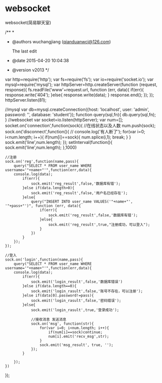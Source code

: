 # websocket
websocket(简易聊天室)

/**
 * 
 * @authors wuchangjiang (qianduanwcj@126.com)

   The last edit
   
 * @date    2015-04-20 10:04:38
 * @version v2013
 */

var http=require('http');
var fs=require('fs');
var io=require('socket.io');
var mysql=require('mysql');
var httpServer=http.createServer(function (request, response){
	fs.readFile('www'+request.url, function (err, data){
		if(err){
			response.write('404');
		}else{
			response.write(data);
		}
		response.end();
	});
});
httpServer.listen(81);

//mysql
var db=mysql.createConnection({host: 'localhost', user: 'admin', password: '', database: 'student'});
function query(sql,fn){
	db.query(sql,fn);
}
//websocket
var socket=io.listen(httpServer);
var num=[];
socket.on('connection',function(sock){
	//在线状态以及人数
	num.push(sock);
	sock.on('disconnect',function(){
	//	console.log('有人断了');
		for(var i=0; i<num.length; i++){
			if(num[i]==sock){
				num.splice(i,1);
				break;
			}
		}
		sock.emit('line',num.length);
	});
	setInterval(function(){
		sock.emit('line',num.length);
	},1000)
	
	
	//注册 
	sock.on('reg',function(name,pass){
		query("SELECT * FROM user_name WHERE username='"+name+"'",function(err,data){
		console.log(data);
			if(err){
				sock.emit('reg_result',false,'数据库有错');
			}else if(data.length>0){
				sock.emit('reg_result',false,'用户名已经存在');
			}else{
				query("INSERT INTO user_name VALUES('"+name+"', '"+pass+"')", function (err, data){
					if(err){
						sock.emit('reg_result',false,'数据库有错');
					}else{
						sock.emit('reg_result',true,"注册成功，可以登入");
					}
				})
			}
		});
	});
	
	//登入
	sock.on('login',function(name,pass){
		query("SELECT * FROM user_name WHERE username='"+name+"'",function(err,data){
		console.log(data);
			if(err){
				sock.emit('login_result',false,'数据库错误')
			}else if(data.length==0){
				sock.emit('login_rasult',false,'账号不存在，可以注册');
			}else if(data[0].password!=pass){
				sock.emit('login_rasult',false,'密码错误');
			}else{
				sock.emit('login_rasult',true,'登录成功');
				
				//接收消息 发送消息
				sock.on('msg', function(str){
					for(var i=0; i<num.length; i++){
						if(num[i]==sock)continue;
						num[i].emit('recv_msg',str);
					}
					sock.emit('msg_result', true, '');
				});
			}
			
		});
	})
});
